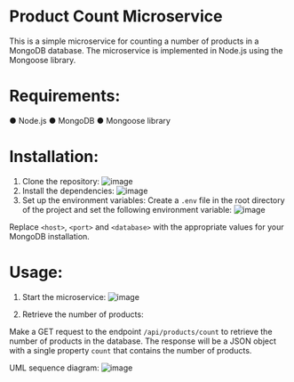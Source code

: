 # Product Count Microservice


This is a simple microservice for counting a number of products in a MongoDB database. The microservice is implemented in Node.js using the Mongoose library. 

# Requirements: 

●	Node.js
●	MongoDB
●	Mongoose library

# Installation: 

1.	Clone the repository:
![image](https://user-images.githubusercontent.com/71670898/218364979-246d7ad8-36fc-49ac-88c9-2cbed6a0c923.png)
2.	Install the dependencies:
![image](https://user-images.githubusercontent.com/71670898/218365021-8943284b-b07d-4090-8c76-7ce5ad1b5221.png)
3.	Set up the environment variables:
Create a `.env` file in the root directory of the project and set the following environment variable: 
![image](https://user-images.githubusercontent.com/71670898/218365059-b057d92a-478c-4387-b2c2-e4469af48b02.png)

Replace `<host>`, `<port>` and `<database>` with the appropriate values for your MongoDB installation. 

# Usage: 

1.	Start the microservice: 
![image](https://user-images.githubusercontent.com/71670898/218365088-cc7d1dd7-312b-48d6-bdd9-e7ce052f3fe9.png)

2.	Retrieve the number of products:

Make a GET request to the endpoint `/api/products/count`  to retrieve the number of products in the database. The response will be a JSON object with a single property `count` that contains the number of products. 

UML sequence diagram: 
![image](https://user-images.githubusercontent.com/71670898/218365147-31cde2ed-25b4-4125-bfa2-ac0476da01ad.png)

